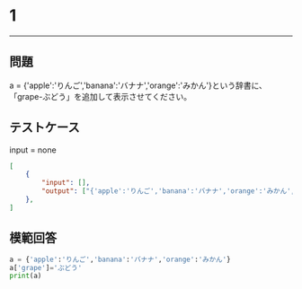 # 1

---
## 問題

a = {'apple':'りんご','banana':'バナナ','orange':'みかん'}という辞書に、「grape-ぶどう」を追加して表示させてください。

## テストケース
input = none
```json
[
	{
		"input": [],
		"output": ["{'apple':'りんご','banana':'バナナ','orange':'みかん','grape':'ぶどう'}"]
  	},
]
```

## 模範回答
```python
a = {'apple':'りんご','banana':'バナナ','orange':'みかん'}
a['grape']='ぶどう'
print(a)
```